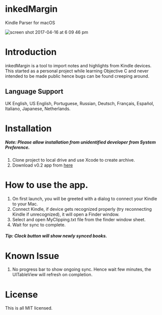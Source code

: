 # inkedMargin
Kindle Parser for macOS



![screen shot 2017-04-16 at 6 09 46 pm](https://cloud.githubusercontent.com/assets/15965754/25071274/79467f44-22d0-11e7-97fb-f455b8b169fb.png)

# Introduction
inkedMargin is a tool to import notes and highlights from Kindle devices. This started as a personal project while learning Objective C and never intended to be made public hence bugs can be found creeping around.

## Language Support 
UK English, US English, Portuguese, Russian, Deutsch, Français, Español, Italiano, Japanese, Netherlands.

# Installation
##### Note: Please allow installation from unidentified developer from System Preference. 
1. Clone project to local drive and use Xcode to create archive.
2. Download v0.2 app from [here](https://github.com/alokpndy/inkedMargin/files/5014213/InkedMargin.app.zip)

# How to use the app.
1. On first launch, you will be greeted with a dialog to connect your Kindle to your Mac. 
2. Connect Kindle, if device gets recognized properly (try reconnecting Kindle if unrecognized), it will open a Finder window.
3. Select and open MyClipping.txt file from the finder window sheet. 
4. Wait for sync to complete.

##### Tip: Clock button will show newly synced books.

# Known Issue
1. No progress bar to show ongoing sync. Hence wait few minutes, the UITableView will refresh on completion.


# License

This is all MIT licensed.

